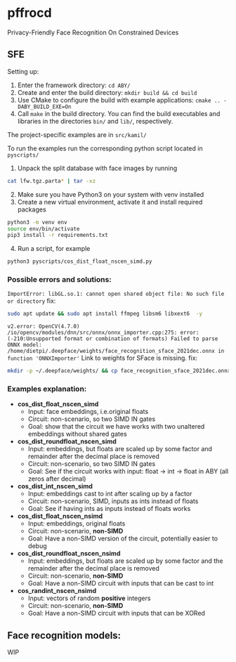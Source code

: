 # pffrocd
Privacy-Friendly Face Recognition On Constrained Devices

## SFE

Setting up:

1. Enter the framework directory: `cd ABY/`
2. Create and enter the build directory: `mkdir build && cd build`
3. Use CMake to configure the build with example applications: ```cmake .. -DABY_BUILD_EXE=On```
4. Call `make` in the build directory. You can find the build executables and libraries in the directories `bin/` and `lib/`, respectively.

The project-specific examples are in `src/kamil/`

To run the examples run the corresponding python script located in `pyscripts/`

1. Unpack the split database with face images by running
```sh
cat lfw.tgz.parta* | tar -xz
```
2. Make sure you have Python3 on your system with venv installed
3. Create a new virtual environment, activate it and install required packages
```sh
python3 -m venv env
source env/bin/activate
pip3 install -r requirements.txt
```
4. Run a script, for example
```sh
python3 pyscripts/cos_dist_float_nscen_simd.py
```

### Possible errors and solutions:

`ImportError: libGL.so.1: cannot open shared object file: No such file or directory`
fix:
```sh
sudo apt update && sudo apt install ffmpeg libsm6 libxext6  -y
```

`v2.error: OpenCV(4.7.0) /io/opencv/modules/dnn/src/onnx/onnx_importer.cpp:275: error: (-210:Unsupported format or combination of formats) Failed to parse ONNX model: /home/dietpi/.deepface/weights/face_recognition_sface_2021dec.onnx in function 'ONNXImporter'` 
Link to weights for SFace is missing. fix:
```sh
mkdir -p ~/.deepface/weights/ && cp face_recognition_sface_2021dec.onnx ~/.deepface/weights/
```
### Examples explanation:


- **cos_dist_float_nscen_simd**
  - Input: face embeddings, i.e.original floats
  - Circuit: non-scenario, so two SIMD IN gates
  - Goal: show that the circuit we have works with two unaltered embeddings without shared gates
- **cos_dist_roundfloat_nscen_simd**
  - Input: embeddings, but floats are scaled up by some factor and remainder after the decimal place is removed
  - Circuit: non-scenario, so two SIMD IN gates
  - Goal: See if the circuit works with input: float -> int -> float in ABY (all zeros after decimal)
- **cos_dist_int_nscen_simd**
  - Input: embeddings cast to int after scaling up by a factor
  - Circuit: non-scenario, SIMD, inputs as ints instead of floats
  - Goal: See if having ints as inputs instead of floats works
- **cos_dist_float_nscen_nsimd**
  - Input: embeddings, original floats
  - Circuit: non-scenario, **non-SIMD**
  - Goal: Have a non-SIMD version of the circuit, potentially easier to debug
- **cos_dist_roundfloat_nscen_nsimd**
  - Input: embeddings, but floats are scaled up by some factor and the remainder after the decimal place is removed
  - Circuit: non-scenario, **non-SIMD**
  - Goal: Have a non-SIMD circuit with inputs that can be cast to int
- **cos_randint_nscen_nsimd**
  - Input: vectors of random **positive** integers
  - Circuit: non-scenario, **non-SIMD**
  - Goal: Have a non-SIMD circuit with inputs that can be XORed


## Face recognition models:

WIP
